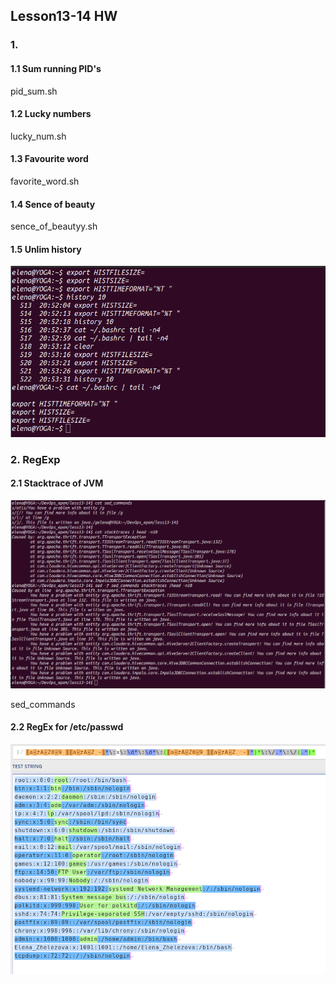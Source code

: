 ## Lesson13-14 HW

### 1.
#### 1.1 Sum running PID's
pid_sum.sh

#### 1.2 Lucky numbers
lucky_num.sh

#### 1.3 Favourite word
favorite_word.sh

#### 1.4 Sence of beauty
sence_of_beautyy.sh

#### 1.5 Unlim history
![](5_1_unim_history.png)


### 2. RegExp
#### 2.1 Stacktrace of JVM
![](2_1_javalog.png)

sed_commands

#### 2.2 RegEx for /etc/passwd
![](2_reg_passwd.png)

